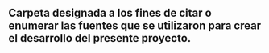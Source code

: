 
## Carpeta designada a los fines de citar o enumerar las fuentes que se utilizaron para crear el desarrollo del presente proyecto.
